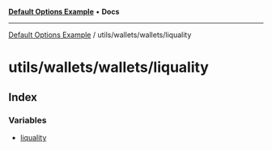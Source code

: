 [**Default Options Example**](../../../../README.md) • **Docs**

***

[Default Options Example](../../../../modules.md) / utils/wallets/wallets/liquality

# utils/wallets/wallets/liquality

## Index

### Variables

- [liquality](variables/liquality.md)
